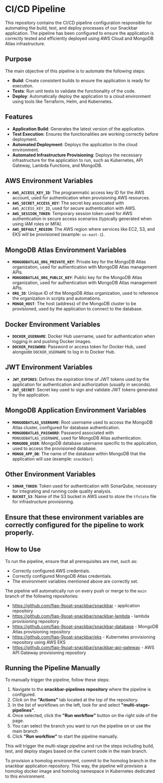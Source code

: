 # CI/CD Pipeline

This repository contains the CI/CD pipeline configuration responsible for automating the build, test, and deploy processes of our Snackbar application. The pipeline has been configured to ensure the application is correctly tested and efficiently deployed using AWS Cloud and MongoDB Atlas infrastructure.

## Purpose

The main objective of this pipeline is to automate the following steps:

- **Build**: Create consistent builds to ensure the application is ready for execution.
- **Tests**: Run unit tests to validate the functionality of the code.
- **Deploy**: Automatically deploy the application to a cloud environment using tools like Terraform, Helm, and Kubernetes.

## Features

- **Application Build**: Generates the latest version of the application.
- **Test Execution**: Ensures the functionalities are working correctly before deployment.
- **Automated Deployment**: Deploys the application to the cloud environment.
- **Automated Infrastructure Provisioning**: Deploys the necessary infrastructure for the application to run, such as Kubernetes, API Gateway, Lambda Functions, and MongoDB.

## AWS Environment Variables

- **`AWS_ACCESS_KEY_ID`**: The programmatic access key ID for the AWS account, used for authentication when provisioning AWS resources.
- **`AWS_SECRET_ACCESS_KEY`**: The secret key associated with `AWS_ACCESS_KEY_ID`, used for secure authentication with AWS.
- **`AWS_SESSION_TOKEN`**: Temporary session token used for AWS authentication in secure access scenarios (typically generated when using IAM roles or MFA).
- **`AWS_DEFAULT_REGION`**: The AWS region where services like EC2, S3, and EKS will be provisioned (example: `us-east-1`).

## MongoDB Atlas Environment Variables

- **`MONGODBATLAS_ORG_PRIVATE_KEY`**: Private key for the MongoDB Atlas organization, used for authentication with MongoDB Atlas management APIs.
- **`MONGODBATLAS_ORG_PUBLIC_KEY`**: Public key for the MongoDB Atlas organization, used for authentication with MongoDB Atlas management APIs.
- **`ORG_ID`**: Unique ID of the MongoDB Atlas organization, used to reference the organization in scripts and automations.
- **`MONGO_HOST`**: The host (address) of the MongoDB cluster to be provisioned, used by the application to connect to the database.

## Docker Environment Variables

- **`DOCKER_USERNAME`**: Docker Hub username, used for authentication when logging in and pushing Docker images.
- **`DOCKER_PASSWORD`**: Password or access token for Docker Hub, used alongside `DOCKER_USERNAME` to log in to Docker Hub.

## JWT Environment Variables

- **`JWT_EXPIRES`**: Defines the expiration time of JWT tokens used by the application for authentication and authorization (usually in seconds).
- **`JWT_SECRET`**: Secret key used to sign and validate JWT tokens generated by the application.

## MongoDB Application Environment Variables

- **`MONGODBATLAS_USERNAME`**: Root username used to access the MongoDB Atlas cluster, configured for database authentication.
- **`MONGODBATLAS_PASSWORD`**: Password associated with `MONGODBATLAS_USERNAME`, used for MongoDB Atlas authentication.
- **`MONGODB_USER`**: MongoDB database username specific to the application, used to access the provisioned database.
- **`MONGO_APP_DB`**: The name of the database within MongoDB that the application will use (example: `snackbar`).

## Other Environment Variables

- **`SONAR_TOKEN`**: Token used for authentication with SonarQube, necessary for integrating and running code quality analysis.
- **`BUCKET_S3`**: Name of the S3 bucket in AWS used to store the `tfstate` file for infrastructure provisioning.

## Ensure that these environment variables are correctly configured for the pipeline to work properly.

## How to Use

To run the pipeline, ensure that all prerequisites are met, such as:

- Correctly configured AWS credentials.
- Correctly configured MongoDB Atlas credentials.
- The environment variables mentioned above are correctly set.

The pipeline will automatically run on every push or merge to the `main` branch of the following repositories:

- https://github.com/fiap-9soat-snackbar/snackbar - application repository
- https://github.com/fiap-9soat-snackbar/snackbar-lambda - lambda provisioning repository
- https://github.com/fiap-9soat-snackbar/snackbar-database - MongoDB Atlas provisioning repository
- https://github.com/fiap-9soat-snackbar/eks - Kubernetes provisioning repository using AWS EKS
- https://github.com/fiap-9soat-snackbar/snackbar-api-gateway - AWS API Gateway provisioning repository


## Running the Pipeline Manually

To manually trigger the pipeline, follow these steps:

1. Navigate to the **snackbar-pipelines repository** where the pipeline is configured.
2. Click on the **"Actions"** tab located at the top of the repository.
3. In the list of workflows on the left, look for and select **"multi-stage-pipelines"**.
4. Once selected, click the **"Run workflow"** button on the right side of the page.
5. You can select the branch you want to run the pipeline on or use the main branch 
6. Click **"Run workflow"** to start the pipeline manually.

This will trigger the multi-stage pipeline and run the steps including build, test, and deploy stages based on the current code in the main branch.

To provision a homolog environment, commit to the homolog branch in the snackbar application repository. This way, the pipeline will provision a homolog docker image and homolog namespace in Kubernetes dedicated to this environment.

